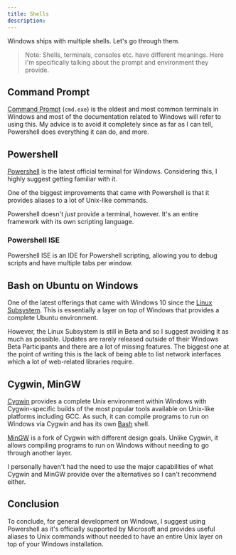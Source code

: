 ```yaml
---
title: Shells
description: 
---
```


Windows ships with multiple shells. Let's go through them.

> Note: Shells, terminals, consoles etc. have different meanings. Here I'm specifically talking about the prompt and environment they provide.

## Command Prompt

[Command Prompt](https://en.wikipedia.org/wiki/Cmd.exe) (`cmd.exe`) is the oldest and most common terminals in Windows and most of the documentation related to Windows will refer to using this. My advice is to avoid it completely since as far as I can tell, Powershell does everything it can do, and more.

## Powershell

[Powershell](https://en.wikipedia.org/wiki/PowerShell) is the latest official terminal for Windows. Considering this, I highly suggest getting familiar with it.

One of the biggest improvements that came with Powershell is that it provides aliases to a lot of Unix-like commands.

Powershell doesn't *just* provide a terminal, however. It's an entire framework with its own scripting language.

### Powershell ISE

Powershell ISE is an IDE for Powershell scripting, allowing you to debug scripts and have multiple tabs per window.

## Bash on Ubuntu on Windows

One of the latest offerings that came with Windows 10 since the [Linux Subsystem](https://en.wikipedia.org/wiki/Windows_Subsystem_for_Linux). This is essentially a layer on top of Windows that provides a complete Ubuntu environment.

However, the Linux Subsystem is still in Beta and so I suggest avoiding it as much as possible. Updates are rarely released outside of their Windows Beta Participants and there are a lot of missing features. The biggest one at the point of writing this is the lack of being able to list network interfaces which a lot of web-related libraries require.

## Cygwin, MinGW

[Cygwin](https://en.wikipedia.org/wiki/Cygwin) provides a complete Unix environment within Windows with Cygwin-specific builds of the most popular tools available on Unix-like platforms including GCC. As such, it can compile programs to run on Windows via Cygwin and has its own [Bash](https://en.wikipedia.org/wiki/Bash_(Unix_shell)) shell.

[MinGW](https://en.wikipedia.org/wiki/MinGW) is a fork of Cygwin with different design goals. Unlike Cygwin, it allows compiling programs to run on Windows without needing to go through another layer.

I personally haven't had the need to use the major capabilities of what Cygwin and MinGW provide over the alternatives so I can't recommend either.

## Conclusion

To conclude, for general development on Windows, I suggest using Powershell as it's officially supported by Microsoft and provides useful aliases to Unix commands without needed to have an entire Unix layer on top of your Windows installation.